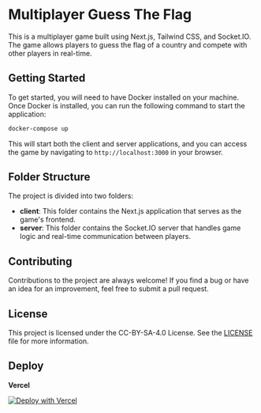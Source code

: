 # Multiplayer Guess The Flag

This is a multiplayer game built using Next.js, Tailwind CSS, and Socket.IO. The game allows players to guess the flag of a country and compete with other players in real-time.

## Getting Started

To get started, you will need to have Docker installed on your machine. Once Docker is installed, you can run the following command to start the application:

```bash
docker-compose up
```

This will start both the client and server applications, and you can access the game by navigating to `http://localhost:3000` in your browser.

## Folder Structure

The project is divided into two folders:

- **client**: This folder contains the Next.js application that serves as the game's frontend.
- **server**: This folder contains the Socket.IO server that handles game logic and real-time communication between players.

## Contributing

Contributions to the project are always welcome! If you find a bug or have an idea for an improvement, feel free to submit a pull request.

## License

This project is licensed under the CC-BY-SA-4.0 License. See the [LICENSE](LICENSE) file for more information.

## Deploy

**Vercel**

[![Deploy with Vercel](https://vercel.com/button)](https://vercel.com/new/clone?repository-url=https://github.com/uhmarlon/guess-the-flag)
